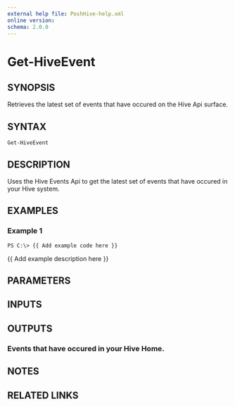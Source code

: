 ```yaml
---
external help file: PoshHive-help.xml
online version: 
schema: 2.0.0
---
```


# Get-HiveEvent

## SYNOPSIS
Retrieves the latest set of events that have occured on the Hive Api surface.

## SYNTAX

```
Get-HiveEvent
```

## DESCRIPTION
Uses the Hive Events Api to get the latest set of events that have occured in your Hive system.

## EXAMPLES

### Example 1
```
PS C:\> {{ Add example code here }}
```

{{ Add example description here }}

## PARAMETERS

## INPUTS

## OUTPUTS

### Events that have occured in your Hive Home.

## NOTES

## RELATED LINKS

